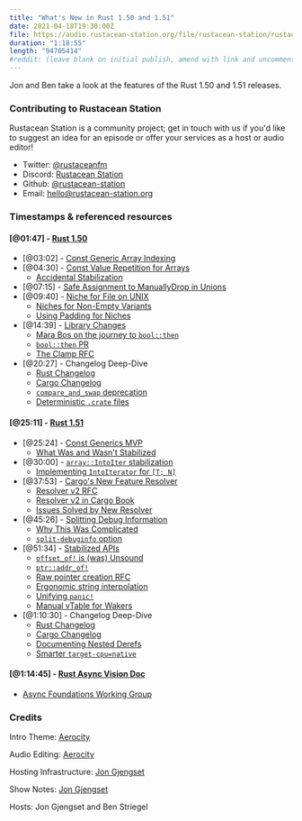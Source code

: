 ```yaml
---
title: "What's New in Rust 1.50 and 1.51"
date: 2021-04-18T19:30:00Z
file: https://audio.rustacean-station.org/file/rustacean-station/rustacean-station-e033-rust-1.50-1.51.mp3
duration: "1:18:55"
length: "94705414"
#reddit: (leave blank on initial publish, amend with link and uncomment this line after Reddit thread has been posted)
---
```


Jon and Ben take a look at the features of the Rust 1.50 and 1.51 releases.

<!--
The episode introduction goes here.
The first paragraph should ideally be short, and is used in various
places as a "short description" for the episode. Any subsequent
paragraphs show up as "expanded description".
-->

### Contributing to Rustacean Station

<!-- You can probably leave this as-is -->

Rustacean Station is a community project; get in touch with us if you'd like to suggest an idea for an episode or offer your services as a host or audio editor!

 - Twitter: [@rustaceanfm](https://twitter.com/rustaceanfm)
 - Discord: [Rustacean Station](https://discord.gg/cHc3Gyc)
 - Github: [@rustacean-station](https://github.com/rustacean-station/)
 - Email: [hello@rustacean-station.org](mailto:hello@rustacean-station.org)

### Timestamps & referenced resources

#### [@01:47] - [Rust 1.50](https://blog.rust-lang.org/2021/02/11/Rust-1.50.0.html)

 - [@03:02] - [Const Generic Array Indexing](https://blog.rust-lang.org/2021/02/11/Rust-1.50.0.html#const-generic-array-indexing)
 - [@04:30] - [Const Value Repetition for Arrays](https://blog.rust-lang.org/2021/02/11/Rust-1.50.0.html#const-value-repetition-for-arrays)
    - [Accidental Stabilization](https://github.com/rust-lang/rust/issues/49147#issuecomment-726796665)
 - [@07:15] - [Safe Assignment to ManuallyDrop in Unions](https://blog.rust-lang.org/2021/02/11/Rust-1.50.0.html#safe-assignments-to-manuallydropt-union-fields)
 - [@09:40] - [Niche for File on UNIX](https://blog.rust-lang.org/2021/02/11/Rust-1.50.0.html#a-niche-for-file-on-unix-platforms)
    - [Niches for Non-Empty Variants](https://github.com/rust-lang/rust/issues/46213)
    - [Using Padding for Niches](https://github.com/rust-lang/rust/issues/70230)
 - [@14:39] - [Library Changes](https://blog.rust-lang.org/2021/02/11/Rust-1.50.0.html#library-changes)
    - [Mara Bos on the journey to `bool::then`](https://twitter.com/m_ou_se/status/1359941126925537281)
    - [`bool::then` PR](https://github.com/rust-lang/rfcs/pull/2757)
    - [The Clamp RFC](https://rust-lang.github.io/rfcs/1961-clamp.html)
 - [@20:27] - Changelog Deep-Dive
    - [Rust Changelog](https://github.com/rust-lang/rust/blob/master/RELEASES.md#version-1500-2021-02-11)
    - [Cargo Changelog](https://github.com/rust-lang/cargo/blob/master/CHANGELOG.md#cargo-150-2021-02-11)
    - [`compare_and_swap` deprecation](https://github.com/rust-lang/rust/pull/79261)
    - [Deterministic `.crate` files](https://github.com/rust-lang/cargo/pull/8864)

#### [@25:11] - [Rust 1.51](https://blog.rust-lang.org/2021/03/25/Rust-1.51.0.html)

 - [@25:24] - [Const Generics MVP](https://blog.rust-lang.org/2021/03/25/Rust-1.51.0.html#const-generics-mvp)
    - [What Was and Wasn't Stabilized](https://blog.rust-lang.org/2021/02/26/const-generics-mvp-beta.html)
 - [@30:00] - [`array::IntoIter` stabilization](https://blog.rust-lang.org/2021/03/25/Rust-1.51.0.html#arrayintoiter-stabilisation)
    - [Implementing `IntoIterator` for `[T; N]`](https://github.com/rust-lang/rust/pull/65819)
 - [@37:53] - [Cargo's New Feature Resolver](https://blog.rust-lang.org/2021/03/25/Rust-1.51.0.html#cargos-new-feature-resolver)
    - [Resolver v2 RFC](https://rust-lang.github.io/rfcs/2957-cargo-features2.html)
    - [Resolver v2 in Cargo Book](https://doc.rust-lang.org/nightly/cargo/reference/features.html#feature-resolver-version-2)
    - [Issues Solved by New Resolver](https://github.com/rust-lang/cargo/pull/8997)
 - [@45:26] - [Splitting Debug Information](https://blog.rust-lang.org/2021/03/25/Rust-1.51.0.html#splitting-debug-information)
    - [Why This Was Complicated](https://github.com/rust-lang/rust/issues/79361)
    - [`split-debuginfo` option](https://doc.rust-lang.org/nightly/rustc/codegen-options/index.html#split-debuginfo)
 - [@51:34] - [Stabilized APIs](https://blog.rust-lang.org/2021/03/25/Rust-1.51.0.html#stabilized-apis)
    - [`offset_of!` is (was) Unsound](https://github.com/Gilnaa/memoffset/issues/24)
    - [`ptr::addr_of!`](https://doc.rust-lang.org/stable/std/ptr/macro.addr_of.html)
    - [Raw pointer creation RFC](https://rust-lang.github.io/rfcs/2582-raw-reference-mir-operator.html)
    - [Ergonomic string interpolation](https://rust-lang.github.io/rfcs/2795-format-args-implicit-identifiers.html)
    - [Unifying `panic!`](https://rust-lang.github.io/rfcs/3007-panic-plan.html)
    - [Manual vTable for Wakers](https://doc.rust-lang.org/stable/std/task/struct.RawWakerVTable.html)
 - [@1:10:30] - Changelog Deep-Dive
    - [Rust Changelog](https://github.com/rust-lang/rust/blob/master/RELEASES.md#version-1510-2021-03-25)
    - [Cargo Changelog](https://github.com/rust-lang/cargo/blob/master/CHANGELOG.md#cargo-151-2021-03-25)
    - [Documenting Nested Derefs](https://github.com/rust-lang/rust/pull/80653)
    - [Smarter `target-cpu=native`](https://github.com/rust-lang/rust/pull/80749)

#### [@1:14:45] - [Rust Async Vision Doc](https://blog.rust-lang.org/2021/03/18/async-vision-doc.html)

 - [Async Foundations Working Group](https://rust-lang.github.io/wg-async-foundations/welcome.html)

### Credits

Intro Theme: [Aerocity](https://twitter.com/AerocityMusic)

Audio Editing: [Aerocity](https://twitter.com/AerocityMusic)

Hosting Infrastructure: [Jon Gjengset](https://twitter.com/jonhoo/)

Show Notes: [Jon Gjengset](https://twitter.com/jonhoo/)

Hosts: Jon Gjengset and Ben Striegel
